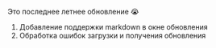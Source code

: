 Это последнее летнее обновление 😭

1) Добавление поддержки markdown в окне обновления
2) Обработка ошибок загрузки и получения обновления

